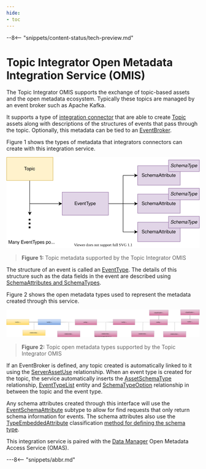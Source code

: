 ```yaml
---
hide:
- toc
---
```


<!-- SPDX-License-Identifier: CC-BY-4.0 -->
<!-- Copyright Contributors to the Egeria project. -->

--8<-- "snippets/content-status/tech-preview.md"

# Topic Integrator Open Metadata Integration Service (OMIS)

The Topic Integrator OMIS supports the exchange of topic-based assets and the open metadata ecosystem.
Typically these topics are managed by an event broker such as Apache Kafka.

It supports a type of [integration connector](/concepts/integration-connector)
that are able to create [Topic](/types/2/0223-Events-and-Logs)
assets along with descriptions of the structures of events that pass through the topic.
Optionally, this metadata can be tied to an [EventBroker](/types/0/0050-Applications-and-Processes).

Figure 1 shows the types of metadata that integrators connectors can create with this integration service.

![Figure 1](/services/omas/data-manager/topic-model.svg)
> **Figure 1:** Topic metadata supported by the Topic Integrator OMIS 

The structure of an event is called an [EventType](/types/5/0535-Event-Schemas).
The details of this structure such as the data fields in the event are described using
[SchemaAttributes and SchemaTypes](/guides/developer/mapping-technology/modelling-schemas).

Figure 2 shows the open metadata types used to represent the metadata created through this service.

![Figure 2](/services/omas/data-manager/topic-open-metadata-types.svg)
> **Figure 2:** Topic open metadata types supported by the Topic Integrator OMIS 

If an EventBroker is defined, any topic created is automatically linked to it using the
[ServerAssetUse](/types/0/0045-Servers-and-Assets)
relationship.
When an event type is created for the topic,
the service automatically inserts the
[AssetSchemaType](/types/5/0503-Asset-Schema) relationship,
[EventTypeList](/types/5/0535-Event-Schemas) entity and
[SchemaTypeOption](/types/5/0501-Schema-Elements) relationship
in between the topic and the event type.

Any schema attributes created through this interface will use the
[EventSchemaAttribute](/types/5/0535-Event-Schemas) subtype
to allow for find requests that only return schema information for events.  The schema attributes also use
the [TypeEmbeddedAttribute](/types/5/0505-Schema-Attributes)
classification [method for defining the schema type](/guides/developer/mapping-technology/modelling-schemas).

This integration service is paired with the [Data Manager](/services/omas/data-manager/overview)
Open Metadata Access Service (OMAS).

---8<-- "snippets/abbr.md"